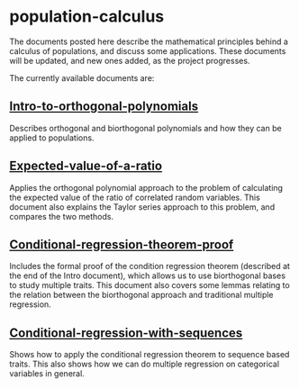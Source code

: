 # population-calculus
The documents posted here describe the mathematical principles behind a calculus of populations, and discuss some applications. These documents will be updated, and new ones added, as the project progresses. 

The currently available documents are:

## [Intro-to-orthogonal-polynomials](Intro-to-orthogonal-polynomials.pdf)
Describes orthogonal and biorthogonal polynomials and how they can be applied to populations.

## [Expected-value-of-a-ratio](Expected-value-of-a-ratio.pdf)
Applies the orthogonal polynomial approach to the problem of calculating the expected value of the ratio of correlated    random variables. This document also explains the Taylor series approach to this problem, and compares the two methods.

## [Conditional-regression-theorem-proof](Conditional-regression-theorem-proof.pdf)
Includes the formal proof of the condition regression theorem (described at the end of the Intro document), which allows  us to use biorthogonal bases to study multiple traits. This document also covers some lemmas relating to the relation    between the biorthogonal approach and traditional multiple regression.

## [Conditional-regression-with-sequences](Conditional-regression-with-sequences.pdf)
Shows how to apply the conditional regression theorem to sequence based traits. This also shows how we can do multiple    regression on categorical variables in general.
